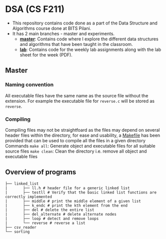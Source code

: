 

# DSA (CS F211)
* This repository contains code done as a part of the Data Structure and Algorithms course done at BITS Pilani.
* It has 2 main branches - master and experiments.  
	* **[master](https://github.com/MananSoni42/DSA/tree/master)**: Contains code where I explore the different data structures and algorithms that have been taught in the classroom.
	* **[lab](https://github.com/MananSoni42/DSA/tree/lab)**: Contains code for the weekly lab assignments along with the lab sheet for the week (PDF).

## Master
### Naming convention
All executable files have the same name as the source file without the extension. For example the executable file for ```reverse.c``` will be stored as ```reverse```.
### Compiling
Compiling files may not be straightfoard as the files may depend on several header files within the directory, for ease and usability, a [Makefile](https://www.gnu.org/software/make/manual/html_node/Introduction.html) has been provided that can be used to compile all the files in a given directory 
Commands
```make all```:  Generate object  and executable files for all suitable source files
```make clean```: Clean the directory i.e. remove all object and executable files

## Overview of programs
```
├── linked_list
|	    ├── ll.h # header file for a generic linked list
|	    ├── testll # Verify that the basic linked list functions are correctly implemented
|	    ├── middle # print the middle element of a given list
|	    ├── k_endc # print the kth element from the end
|	    ├── del # delete the entire list
|	    ├── del_alternate # delete alternate nodes
|	    ├── loop # detect and remove loops 
|	    └── reverse # reverse a list 
├── csv_reader
└── sorting 
```

